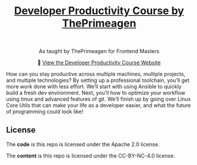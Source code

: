 <h1 align="center"><a href="https://frontendmasters.com/courses/developer-productivity/">Developer Productivity Course by ThePrimeagen</a></h1> <br>

<p align="center">
 As taught by ThePrimeagen for Frontend Masters
</p>

<p align="center">
  📝 <a href="https://theprimeagen.github.io/dev-productivity/">View the Developer Productivity Course Website</a>
</p>

How can you stay productive across multiple machines, multiple projects, and multiple technologies? By setting up a professional toolchain, you’ll get more work done with less effort. We’ll start with using Ansible to quickly build a fresh dev environment. Next, you’ll how to optimize your workflow using tmux and advanced features of git. We’ll finish up by going over Linux Core Utils that can make your life as a developer easier, and what the future of programming could look like!

## License

The **code** is this repo is licensed under the Apache 2.0 license.

The **content** is this repo is licensed under the CC-BY-NC-4.0 license.
